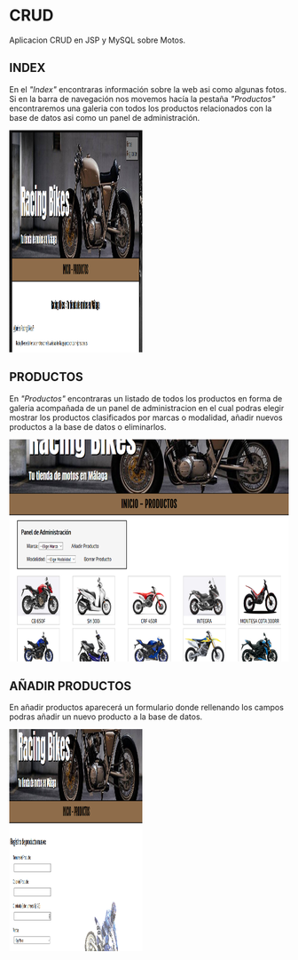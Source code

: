 # CRUD

Aplicacion CRUD en JSP y MySQL sobre Motos.

## INDEX

En el *"Index"* encontraras información sobre la web asi como algunas fotos.
Si en la barra de navegación nos movemos hacía la pestaña *"Productos"*
encontraremos una galeria con todos los productos relacionados con la base
de datos asi como un panel de administración.

<img src="capturas/captura01.PNG" width="240px" height="400px">

## PRODUCTOS

En *"Productos"* encontraras un listado de todos los productos en forma de galeria
acompañada de un panel de administracion en el cual podras elegir mostrar los 
productos clasificados por marcas o modalidad, añadir nuevos productos a la base
de datos o eliminarlos.

<img src="capturas/captura02.png" height="400px">

## AÑADIR PRODUCTOS

En añadir productos aparecerá un formulario donde rellenando los campos podras añadir
un nuevo producto a la base de datos.

<img src="/capturas/captura03.png" width="240px" height="400px">




